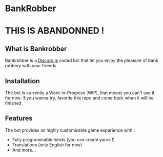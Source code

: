 # BankRobber

# THIS IS ABANDONNED !

## What is Bankrobber

Bankrobber is a [Discord.js](https://discord.js.org/) coded bot that let you enjoy the pleasure of bank robbery with your friends

## Installation
 The bot is currently a Work-In-Progress (WIP), that means you can't use it for now. If you wanna try, favorite this repo and come back when it will be finished

## Features 
The bot provides an highly customisable game experience with :
- Fully programmable heists (you can create yours !)
- Translations (only English for now)
- And more... 
